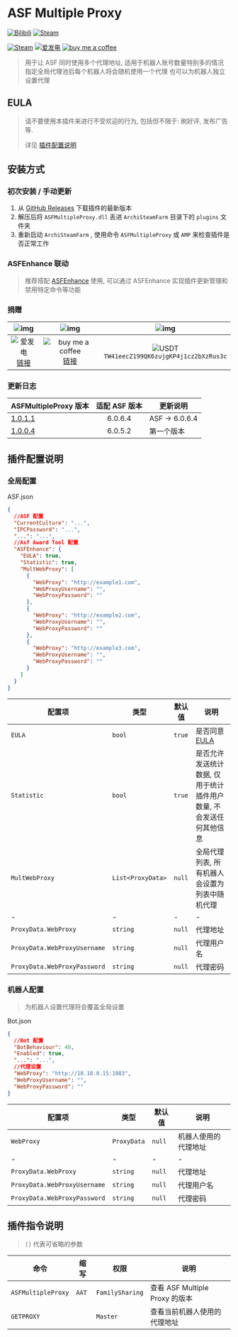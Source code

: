 # ASF Multiple Proxy

[![Bilibili](https://img.shields.io/badge/bilibili-Chr__-00A2D8.svg?logo=bilibili)](https://space.bilibili.com/5805394)
[![Steam](https://img.shields.io/badge/steam-Chr__-1B2838.svg?logo=steam)](https://steamcommunity.com/id/Chr_)

[![Steam](https://img.shields.io/badge/steam-donate-1B2838.svg?logo=steam)](https://steamcommunity.com/tradeoffer/new/?partner=221260487&token=xgqMgL-i)
[![爱发电][afdian_img]][afdian_link]
[![buy me a coffee][bmac_img]][bmac_link]

> 用于让 ASF 同时使用多个代理地址, 适用于机器人账号数量特别多的情况
> 指定全局代理池后每个机器人将会随机使用一个代理
> 也可以为机器人独立设置代理

## EULA

> 请不要使用本插件来进行不受欢迎的行为, 包括但不限于: 刷好评, 发布广告 等.
>
> 详见 [插件配置说明](#插件配置说明)

## 安装方式

### 初次安装 / 手动更新

1. 从 [GitHub Releases](https://github.com/chr233/ASFMultipleProxy/releases) 下载插件的最新版本
2. 解压后将 `ASFMultipleProxy.dll` 丢进 `ArchiSteamFarm` 目录下的 `plugins` 文件夹
3. 重新启动 `ArchiSteamFarm` , 使用命令 `ASFMultipleProxy` 或 `AMP` 来检查插件是否正常工作

### ASFEnhance 联动

> 推荐搭配 [ASFEnhance](https://github.com/chr233/ASFEnhance) 使用, 可以通过 ASFEnhance 实现插件更新管理和禁用特定命令等功能

### 捐赠

|               ![img][afdian_qr]                |                   ![img][bmac_qr]                   |                       ![img][usdt_qr]                       |
| :--------------------------------------------: | :-------------------------------------------------: | :---------------------------------------------------------: |
| ![爱发电][afdian_img] <br> [链接][afdian_link] | ![buy me a coffee][bmac_img] <br> [链接][bmac_link] | ![USDT][usdt_img] <br> `TW41eecZ199QK6zujgKP4j1cz2bXzRus3c` |

[afdian_qr]: https://raw.chrxw.com/chr233/master/afadian_qr.png
[afdian_img]: https://img.shields.io/badge/爱发电-@chr__-ea4aaa.svg?logo=github-sponsors
[afdian_link]: https://afdian.net/@chr233
[bmac_qr]: https://raw.chrxw.com/chr233/master/bmc_qr.png
[bmac_img]: https://img.shields.io/badge/buy%20me%20a%20coffee-@chr233-yellow?logo=buymeacoffee
[bmac_link]: https://www.buymeacoffee.com/chr233
[usdt_qr]: https://raw.chrxw.com/chr233/master/usdt_qr.png
[usdt_img]: https://img.shields.io/badge/USDT-TRC20-2354e6.svg?logo=bitcoin

### 更新日志

| ASFMultipleProxy 版本                                                      | 适配 ASF 版本 | 更新说明       |
| -------------------------------------------------------------------------- | :-----------: | -------------- |
| [1.0.1.1](https://github.com/chr233/ASFMultipleProxy/releases/tag/1.0.1.1) |    6.0.6.4    | ASF -> 6.0.6.4 |
| [1.0.0.4](https://github.com/chr233/ASFMultipleProxy/releases/tag/1.0.0.4) |    6.0.5.2    | 第一个版本     |

## 插件配置说明

### 全局配置

ASF.json

```json
{
  //ASF 配置
  "CurrentCulture": "...",
  "IPCPassword": "...",
  "...": "...",
  //Asf Award Tool 配置
  "ASFEnhance": {
    "EULA": true,
    "Statistic": true,
    "MultWebProxy": [
      {
        "WebProxy": "http://example1.com",
        "WebProxyUsername": "",
        "WebProxyPassword": ""
      },
      {
        "WebProxy": "http://example2.com",
        "WebProxyUsername": "",
        "WebProxyPassword": ""
      },
      {
        "WebProxy": "http://example3.com",
        "WebProxyUsername": "",
        "WebProxyPassword": ""
      }
    ]
  }
}
```

| 配置项                       | 类型              | 默认值 | 说明                                                               |
| ---------------------------- | ----------------- | ------ | ------------------------------------------------------------------ |
| `EULA`                       | `bool`            | `true` | 是否同意 [EULA](#eula)                                             |
| `Statistic`                  | `bool`            | `true` | 是否允许发送统计数据, 仅用于统计插件用户数量, 不会发送任何其他信息 |
| `MultWebProxy`               | `List<ProxyData>` | `null` | 全局代理列表, 所有机器人会设置为列表中随机代理                     |
| -                            | -                 | -      | -                                                                  |
| `ProxyData.WebProxy`         | `string`          | `null` | 代理地址                                                           |
| `ProxyData.WebProxyUsername` | `string`          | `null` | 代理用户名                                                         |
| `ProxyData.WebProxyPassword` | `string`          | `null` | 代理密码                                                           |

### 机器人配置

> 为机器人设置代理将会覆盖全局设置

Bot.json

```json
{
  //Bot 配置
  "BotBehaviour": 40,
  "Enabled": true,
  "...": "...",
  //代理设置
  "WebProxy": "http://10.10.0.15:1083",
  "WebProxyUsername": "",
  "WebProxyPassword": ""
}
```

| 配置项                       | 类型        | 默认值 | 说明                 |
| ---------------------------- | ----------- | ------ | -------------------- |
| `WebProxy`                   | `ProxyData` | `null` | 机器人使用的代理地址 |
| -                            | -           | -      | -                    |
| `ProxyData.WebProxy`         | `string`    | `null` | 代理地址             |
| `ProxyData.WebProxyUsername` | `string`    | `null` | 代理用户名           |
| `ProxyData.WebProxyPassword` | `string`    | `null` | 代理密码             |

## 插件指令说明

> `[]` 代表可省略的参数

| 命令               | 缩写  | 权限            | 说明                           |
| ------------------ | ----- | --------------- | ------------------------------ |
| `ASFMultipleProxy` | `AAT` | `FamilySharing` | 查看 ASF Multiple Proxy 的版本 |
| `GETPROXY`         |       | `Master`        | 查看当前机器人使用的代理地址   |
